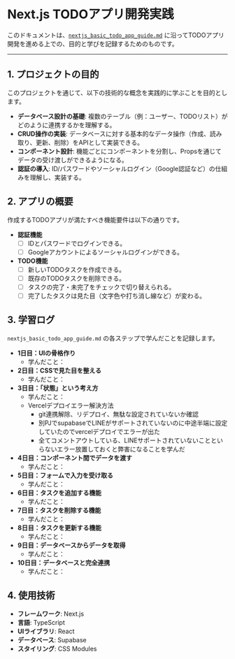 # Next.js TODOアプリ開発実践

このドキュメントは、[`nextjs_basic_todo_app_guide.md`](./nextjs_basic_todo_app_guide.md) に沿ってTODOアプリ開発を進める上での、目的と学びを記録するためのものです。

---

## 1. プロジェクトの目的

このプロジェクトを通じて、以下の技術的な概念を実践的に学ぶことを目的とします。

- **データベース設計の基礎**: 複数のテーブル（例：ユーザー、TODOリスト）がどのように連携するかを理解する。
- **CRUD操作の実装**: データベースに対する基本的なデータ操作（作成、読み取り、更新、削除）をAPIとして実装できる。
- **コンポーネント設計**: 機能ごとにコンポーネントを分割し、Propsを通じてデータの受け渡しができるようになる。
- **認証の導入**: ID/パスワードやソーシャルログイン（Google認証など）の仕組みを理解し、実装する。

## 2. アプリの概要

作成するTODOアプリが満たすべき機能要件は以下の通りです。

- **認証機能**
  - [ ] IDとパスワードでログインできる。
  - [ ] Googleアカウントによるソーシャルログインができる。
- **TODO機能**
  - [ ] 新しいTODOタスクを作成できる。
  - [ ] 既存のTODOタスクを削除できる。
  - [ ] タスクの完了・未完了をチェックで切り替えられる。
  - [ ] 完了したタスクは見た目（文字色や打ち消し線など）が変わる。

## 3. 学習ログ

`nextjs_basic_todo_app_guide.md` の各ステップで学んだことを記録します。

- **1日目：UIの骨格作り**
  - 学んだこと：
- **2日目：CSSで見た目を整える**
  - 学んだこと：
- **3日目：「状態」という考え方**
  - 学んだこと：
  - Vercelデプロイエラー解決方法
    - git連携解除、リデプロイ、無駄な設定されていないか確認
    - 別PJでsupabaseでLINEがサポートされていないのに中途半端に設定していたのでvercelデプロイでエラーが出た
    - 全てコメントアウトしている、LINEサポートされていないことといらないエラー放置しておくと弊害になることを学んだ
- **4日目：コンポーネント間でデータを渡す**
  - 学んだこと：
- **5日目：フォームで入力を受け取る**
  - 学んだこと：
- **6日目：タスクを追加する機能**
  - 学んだこと：
- **7日目：タスクを削除する機能**
  - 学んだこと：
- **8日目：タスクを更新する機能**
  - 学んだこと：
- **9日目：データベースからデータを取得**
  - 学んだこと：
- **10日目：データベースと完全連携**
  - 学んだこと：

## 4. 使用技術

- **フレームワーク**: Next.js
- **言語**: TypeScript
- **UIライブラリ**: React
- **データベース**: Supabase
- **スタイリング**: CSS Modules
